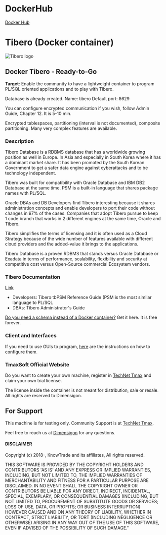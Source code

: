 # DockerHub
[Docker Hub](https://hub.docker.com/r/danimoya/tibero)

# Tibero (Docker container)

![Tibero logo](https://www.dimensigon.com/wp-content/uploads/2020/04/Logo-DB-Standard300-Tibero.png)

## Docker Tibero - Ready-to-Go

**Target**: Enable the community to have a lightweight container to program PL/SQL oriented applications and to play with Tibero.

Database is already created. Name: tibero
Default port: 8629

You can configure encrypted communication if you wish, follow Admin Guide, Chapter 12. It is 5-10 min.

Encrypted tablespaces, partitioning (interval is not documented), composite partitioning.
Many very complex features are available.

### Description

Tibero Database is a RDBMS database that has a worldwide growing position as well in Europe. In Asia and especially in South Korea where it has a dominant market share. It has been promoted by the South Korean Government to get a safer data engine against cyberattacks and to be technology independent.

Tibero was built for compatibility with Oracle Database and IBM DB2 Database at the same time. PSM is a built-in language that shares package names with PL/SQL.

Oracle DBAs and DB Developers find Tibero interesting because it shares administration concepts and enable developers to port their code without changes in 97% of the cases. Companies that adopt Tibero pursue to keep 1 code branch that works in 2 different engines at the same time, Oracle and Tibero.

Tibero simplifies the terms of licensing and it is often used as a Cloud Strategy because of the wide number of features available with different cloud providers and the added-value it brings to the applications.

Tibero Database is a proven RDBMS that stands versus Oracle Database or Exadata in terms of performance, scalability, flexibility and security at competitive cost versus Open-Source commercial Ecosystem vendors. 


### Tibero Documentation

[Link](https://technet.tmax.co.kr/upload/download/online/tibero/pver-20220622-000001/index.html)

- Developers: Tibero tbPSM Reference Guide (PSM is the most similar language to PL/SQL
- DBAs: Tibero Administrator's Guide

[Do you need a schema instead of a Docker container?](https://store.dimensigon.com/plsqlaas-sqlaas) Get it here.
It is free forever.


### Client and Interfaces

If you need to use GUIs to program, [here](https://store.dimensigon.com/accessing-you-trial-sqlaas) are the instructions on how to configure them.


### TmaxSoft Official Website

Do you want to create your own machine, register in [TechNet Tmax](https://technet.tmax.co.kr/en/front/main/main.do) and claim your own trial license.

The license inside the container is not meant for distribution, sale or resale. All rights are reserved to Dimensigon.

## For Support

This machine is for testing only. Community Support is at [TechNet Tmax](https://technet.tmax.co.kr/en/front/main/main.do).

Feel free to reach us at [Dimensigon](https://www.dimensigon.com) for any questions.

#### DISCLAIMER

Copyright (c) 2018-, KnowTrade and its affiliates, All rights reserved.

THIS SOFTWARE IS PROVIDED BY THE COPYRIGHT HOLDERS AND CONTRIBUTORS 'AS IS'
AND ANY EXPRESS OR IMPLIED WARRANTIES, INCLUDING, BUT NOT LIMITED TO, THE
IMPLIED WARRANTIES OF MERCHANTABILITY AND FITNESS FOR A PARTICULAR PURPOSE
ARE DISCLAIMED. IN NO EVENT SHALL THE COPYRIGHT OWNER OR CONTRIBUTORS BE
LIABLE FOR ANY DIRECT, INDIRECT, INCIDENTAL, SPECIAL, EXEMPLARY, OR
CONSEQUENTIAL DAMAGES (INCLUDING, BUT NOT LIMITED TO, PROCUREMENT OF
SUBSTITUTE GOODS OR SERVICES; LOSS OF USE, DATA, OR PROFITS; OR BUSINESS
INTERRUPTION) HOWEVER CAUSED AND ON ANY THEORY OF LIABILITY, WHETHER IN
CONTRACT, STRICT LIABILITY, OR TORT (INCLUDING NEGLIGENCE OR OTHERWISE)
ARISING IN ANY WAY OUT OF THE USE OF THIS SOFTWARE, EVEN IF ADVISED OF THE
POSSIBILITY OF SUCH DAMAGE."                            
